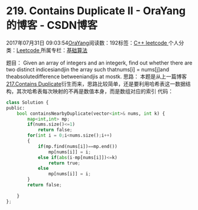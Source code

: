 
# 219. Contains Duplicate II - OraYang的博客 - CSDN博客

2017年07月31日 09:03:54[OraYang](https://me.csdn.net/u010665216)阅读数：192标签：[C++																](https://so.csdn.net/so/search/s.do?q=C++&t=blog)[leetcode																](https://so.csdn.net/so/search/s.do?q=leetcode&t=blog)[
							](https://so.csdn.net/so/search/s.do?q=C++&t=blog)个人分类：[Leetcode																](https://blog.csdn.net/u010665216/article/category/7026962)
所属专栏：[基础算法](https://blog.csdn.net/column/details/16604.html)



题目：
Given an array of integers and an integerk,
 find out whether there are two distinct indicesiandjin
 the array such thatnums[i] = nums[j]and
 theabsolutedifference
 betweeniandjis
 at mostk.
思路：
本题是从上一篇博客[217.Contains Duplicate](http://blog.csdn.net/u010665216/article/details/76409371)衍生而来，思路比较简单，还是要利用哈希表这一数据结构，其次哈希表每次映射的不再是数值本身，而是数组对应的索引
代码：

```python
class Solution {
public:
    bool containsNearbyDuplicate(vector<int>& nums, int k) {
        map<int,int> mp;
        if(nums.size()<=1)
            return false;
        for(int i = 0;i<nums.size();i++)
        {
            if(mp.find(nums[i])==mp.end())
                mp[nums[i]] = i;
            else if(abs(i-mp[nums[i]])<=k)
                return true;
            else 
                mp[nums[i]] = i;
        }
        return false;   
        
    }
};
```


